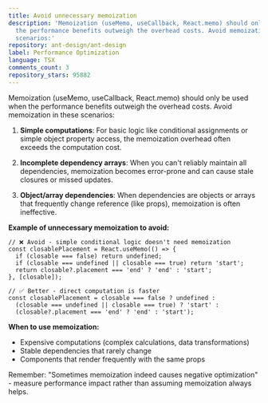 ```yaml
---
title: Avoid unnecessary memoization
description: 'Memoization (useMemo, useCallback, React.memo) should only be used when
  the performance benefits outweigh the overhead costs. Avoid memoization in these
  scenarios:'
repository: ant-design/ant-design
label: Performance Optimization
language: TSX
comments_count: 3
repository_stars: 95882
---
```


Memoization (useMemo, useCallback, React.memo) should only be used when the performance benefits outweigh the overhead costs. Avoid memoization in these scenarios:

1. **Simple computations**: For basic logic like conditional assignments or simple object property access, the memoization overhead often exceeds the computation cost.

2. **Incomplete dependency arrays**: When you can't reliably maintain all dependencies, memoization becomes error-prone and can cause stale closures or missed updates.

3. **Object/array dependencies**: When dependencies are objects or arrays that frequently change reference (like props), memoization is often ineffective.

**Example of unnecessary memoization to avoid:**
```tsx
// ❌ Avoid - simple conditional logic doesn't need memoization
const closablePlacement = React.useMemo(() => {
  if (closable === false) return undefined;
  if (closable === undefined || closable === true) return 'start';
  return closable?.placement === 'end' ? 'end' : 'start';
}, [closable]);

// ✅ Better - direct computation is faster
const closablePlacement = closable === false ? undefined : 
  (closable === undefined || closable === true) ? 'start' :
  (closable?.placement === 'end' ? 'end' : 'start');
```

**When to use memoization:**
- Expensive computations (complex calculations, data transformations)
- Stable dependencies that rarely change
- Components that render frequently with the same props

Remember: "Sometimes memoization indeed causes negative optimization" - measure performance impact rather than assuming memoization always helps.
